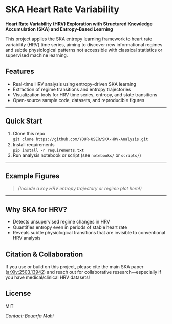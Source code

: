# SKA Heart Rate Variability



**Heart Rate Variability (HRV) Exploration with Structured Knowledge Accumulation (SKA) and Entropy-Based Learning**

This project applies the SKA entropy learning framework to heart rate variability (HRV) time series, aiming to discover new informational regimes and subtle physiological patterns not accessible with classical statistics or supervised machine learning.



## Features

- Real-time HRV analysis using entropy-driven SKA learning
- Extraction of regime transitions and entropy trajectories
- Visualization tools for HRV time series, entropy, and state transitions
- Open-source sample code, datasets, and reproducible figures

---

## Quick Start

1. Clone this repo  
   `git clone https://github.com/YOUR-USER/SKA-HRV-Analysis.git`
2. Install requirements  
   `pip install -r requirements.txt`
3. Run analysis notebook or script (see `notebooks/` or `scripts/`)

---

## Example Figures

> *(Include a key HRV entropy trajectory or regime plot here!)*

---

## Why SKA for HRV?

- Detects unsupervised regime changes in HRV
- Quantifies entropy even in periods of stable heart rate
- Reveals subtle physiological transitions that are invisible to conventional HRV analysis


## Citation & Collaboration

If you use or build on this project, please cite the main SKA paper ([arXiv:2503.13942](https://arxiv.org/abs/2503.13942)) and reach out for collaborative research—especially if you have medical/clinical HRV datasets!


## License

MIT



*Contact: Bouarfa Mahi*
